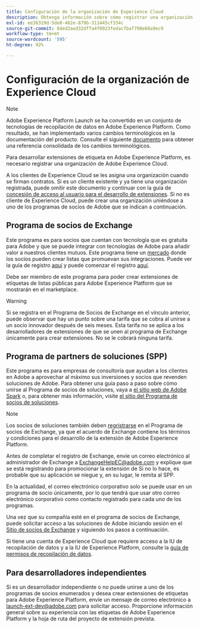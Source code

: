 ```yaml
---
title: Configuración de la organización de Experience Cloud
description: Obtenga información sobre cómo registrar una organización de Adobe Experience Cloud para empezar a desarrollar extensiones para Adobe Experience Platform.
exl-id: ee36319d-5de8-462e-879b-311445cf334c
source-git-commit: 8ded2aed32dffa4f0923fedac7baf798e68a9ec9
workflow-type: tm+mt
source-wordcount: '595'
ht-degree: 92%

---
```


# Configuración de la organización de Experience Cloud

>[!NOTE]
>
>Adobe Experience Platform Launch se ha convertido en un conjunto de tecnologías de recopilación de datos en Adobe Experience Platform. Como resultado, se han implementado varios cambios terminológicos en la documentación del producto. Consulte el siguiente [documento](../../term-updates.md) para obtener una referencia consolidada de los cambios terminológicos.

Para desarrollar extensiones de etiqueta en Adobe Experience Platform, es necesario registrar una organización de Adobe Experience Cloud.

A los clientes de Experience Cloud se les asigna una organización cuando se firman contratos. Si es un cliente existente y ya tiene una organización registrada, puede omitir este documento y continuar con la guía de [concesión de acceso al usuario para el desarrollo de extensiones](./access.md). Si no es cliente de Experience Cloud, puede crear una organización uniéndose a uno de los programas de socios de Adobe que se indican a continuación.

## Programa de socios de Exchange

Este programa es para socios que cuentan con tecnología que es gratuita para Adobe y que se puede integrar con tecnologías de Adobe para añadir valor a nuestros clientes mutuos. Este programa tiene un [mercado](https://www.adobeexchange.com/experiencecloud.html) donde los socios pueden crear listas que promuevan sus integraciones. Puede ver la guía de registro [aquí](https://partners.adobe.com/exchangeprogram/experiencecloud/reg-guide.html) y puede comenzar el registro [aquí](https://partners.adobe.com/exchangeprogram/experiencecloud/prereg.html).

Debe ser miembro de este programa para poder crear extensiones de etiquetas de listas públicas para Adobe Experience Platform que se mostrarán en el marketplace.

>[!WARNING]
>
>Si se registra en el Programa de Socios de Exchange en el vínculo anterior, puede observar que hay un punto sobre una tarifa que se cobra al unirse a un socio innovador después de seis meses. Esta tarifa no se aplica a los desarrolladores de extensiones de que se unen al programa de Exchange únicamente para crear extensiones. No se le cobrará ninguna tarifa.

## Programa de partners de soluciones (SPP)

Este programa es para empresas de consultoría que ayudan a los clientes en Adobe a aprovechar al máximo sus inversiones y socios que revenden soluciones de Adobe. Para obtener una guía paso a paso sobre cómo unirse al Programa de socios de soluciones, vaya a [el sitio web de Adobe Spark](https://spark.adobe.com/page/7PKZzIJJjkcDd/) o, para obtener más información, visite [el sitio del Programa de socios de soluciones](https://solutionpartners.adobe.com/home.html).

>[!NOTE]
>
>Los socios de soluciones también deben [regristrarse](https://partners.adobe.com/exchangeprogram/experiencecloud/prereg.html) en el Programa de socios de Exchange, ya que el acuerdo de Exchange contiene los términos y condiciones para el desarrollo de la extensión de Adobe Experience Platform.
>
>Antes de completar el registro de Exchange, envíe un correo electrónico al administrador de Exchange a <ExchangeHelpEC@adobe.com> y explique que se está registrando para promocionar la extensión de Si no lo hace, es probable que su aplicación se niegue y, en su lugar, le remita al SPP.
>
>En la actualidad, el correo electrónico corporativo solo se puede usar en un programa de socio únicamente, por lo que tendrá que usar otro correo electrónico corporativo como contacto registrado para cada uno de los programas.

Una vez que su compañía esté en el programa de socios de Exchange, puede solicitar acceso a las soluciones de Adobe iniciando sesión en el [Sitio de socios de Exchange](https://partners.adobe.com/exchangeprogram/experiencecloud) y siguiendo los pasos a continuación.

Si tiene una cuenta de Experience Cloud que requiere acceso a la IU de recopilación de datos y a la IU de Experience Platform, consulte la [guía de permisos de recopilación de datos](../../../collection/permissions.md).

## Para desarrolladores independientes

Si es un desarrollador independiente o no puede unirse a uno de los programas de socios enumerados y desea crear extensiones de etiquetas para Adobe Experience Platform, envíe un mensaje de correo electrónico a launch-ext-dev@adobe.com para solicitar acceso. Proporcione información general sobre su experiencia con las etiquetas de Adobe Experience Platform y la hoja de ruta del proyecto de extensión prevista.

